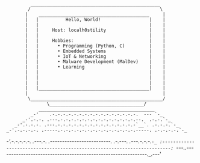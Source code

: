              ________________________________________________
            /                                                \
           |    _________________________________________     |
           |   |          Hello, World!                  |    |
           |   |                                         |    |
           |   |     Host: localh0stility                |    |
           |   |                                         |    |
           |   |     Hobbies:                            |    |
           |   |       • Programming (Python, C)         |    |
           |   |       • Embedded Systems                |    |
           |   |       • IoT & Networking                |    |
           |   |       • Malware Development (MalDev)    |    |
           |   |       • Learning                        |    |
           |   |                                         |    |
           |   |                                         |    |
           |   |                                         |    |
           |   |_________________________________________|    |
           |                                                  |
            \_________________________________________________/
                   \___________________________________/
                ___________________________________________
             _-'    .-.-.-.-.-.-.-.-.-.-.-.-.-.-.-.-.  --- `-_
          _-'.-.-. .---.-.-.-.-.-.-.-.-.-.-.-.-.-.-.--.  .-.-.`-_
       _-'.-.-.-. .---.-.-.-.-.-.-.-.-.-.-.-.-.-.-.-`__`. .-.-.-.`-_
    _-'.-.-.-.-. .-----.-.-.-.-.-.-.-.-.-.-.-.-.-.-.-----. .-.-.-.-.`-_
 _-'.-.-.-.-.-. .---.-. .-------------------------. .-.---. .---.-.-.-.`-_
:-------------------------------------------------------------------------:
`---._.-------------------------------------------------------------._.---'
